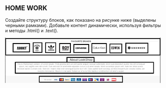 ﻿## HOME WORK

 Создайте структуру блоков, как показано на рисунке ниже (выделены черными рамками). Добавьте контент динамически, используя фильтры и методы .html() и .text().

![task1.png](https://github.com/OleksandrPetryk/Perspectiva/blob/master/%D0%A3%D1%80%D0%BE%D0%BA%2016.%20%D0%A4%D0%B8%D0%BB%D1%8C%D1%82%D1%80%D1%8B%20JQuery/HomeWork/Home%20Work.png)